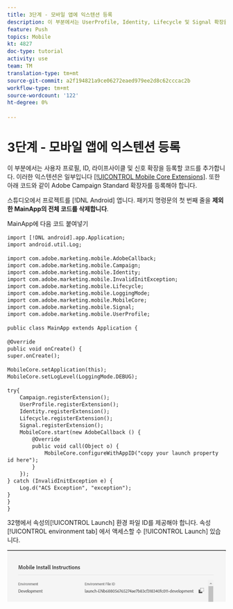 ```yaml
---
title: 3단계 - 모바일 앱에 익스텐션 등록
description: 이 부분에서는 UserProfile, Identity, Lifecycle 및 Signal 확장을 등록하는 코드를 추가합니다.
feature: Push
topics: Mobile
kt: 4827
doc-type: tutorial
activity: use
team: TM
translation-type: tm+mt
source-git-commit: a2f194821a9ce06272eaed979ee2d8c62cccac2b
workflow-type: tm+mt
source-wordcount: '122'
ht-degree: 0%

---
```



# 3단계 - 모바일 앱에 익스텐션 등록

이 부분에서는 사용자 프로필, ID, 라이프사이클 및 신호 확장을 등록할 코드를 추가합니다. 이러한 익스텐션은 일부입니다 [[!UICONTROL Mobile Core Extensions]](https://aep-sdks.gitbook.io/docs/using-mobile-extensions/mobile-core). 또한 아래 코드와 같이 Adobe Campaign Standard 확장자를 등록해야 합니다.

스튜디오에서 프로젝트를 [!DNL Android] 엽니다. 패키지 명령문의 첫 번째 줄을 **제외한 MainApp의 전체 코드를 삭제합니다**.

MainApp에 다음 코드 붙여넣기

```java{.line-numbers}
import [!DNL android].app.Application;
import android.util.Log;

import com.adobe.marketing.mobile.AdobeCallback;
import com.adobe.marketing.mobile.Campaign;
import com.adobe.marketing.mobile.Identity;
import com.adobe.marketing.mobile.InvalidInitException;
import com.adobe.marketing.mobile.Lifecycle;
import com.adobe.marketing.mobile.LoggingMode;
import com.adobe.marketing.mobile.MobileCore;
import com.adobe.marketing.mobile.Signal;
import com.adobe.marketing.mobile.UserProfile;

public class MainApp extends Application {

@Override
public void onCreate() {
super.onCreate();

MobileCore.setApplication(this);
MobileCore.setLogLevel(LoggingMode.DEBUG);

try{
    Campaign.registerExtension();
    UserProfile.registerExtension();
    Identity.registerExtension();
    Lifecycle.registerExtension();
    Signal.registerExtension();
    MobileCore.start(new AdobeCallback () {
        @Override
        public void call(Object o) {
            MobileCore.configureWithAppID("copy your launch property id here");
        }
    });
} catch (InvalidInitException e) {
    Log.d("ACS Exception", "exception");
}
}
}
```

32행에서 속성의[!UICONTROL  Launch] 환경 파일 ID를 제공해야 합니다. 속성 [!UICONTROL environment tab] 에서 액세스할 수 [!UICONTROL Launch] 있습니다.

![launch-id](assets/launch-id-property.PNG)
